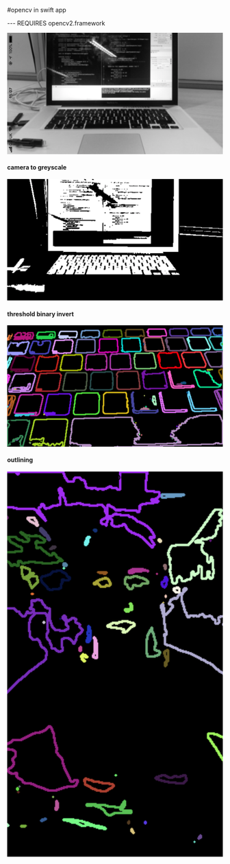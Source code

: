 #opencv in swift app

--- REQUIRES opencv2.framework

![](https://raw.githubusercontent.com/isaac-art/swiftCV/master/docs/IMG_1303.PNG)
#### camera to greyscale

![](https://raw.githubusercontent.com/isaac-art/swiftCV/master/docs/IMG_1304.PNG)
#### threshold binary invert

![](https://raw.githubusercontent.com/isaac-art/swiftCV/master/docs/IMG_1308.PNG)
#### outlining

![](https://raw.githubusercontent.com/isaac-art/swiftCV/master/docs/IMG_1313.PNG)
